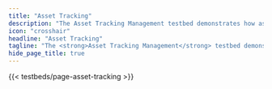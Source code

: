 ```yaml
---
title: "Asset Tracking"
description: "The Asset Tracking Management testbed demonstrates how assets with various sensors can be tracked in real-time in order to minimize the cost of lost or damaged parcels."
icon: "crosshair"
headline: "Asset Tracking"
tagline: "The <strong>Asset Tracking Management</strong> testbed demonstrates how assets with various sensors can be tracked in real-time in order to minimize the cost of lost or damaged parcels."
hide_page_title: true
---
```


{{< testbeds/page-asset-tracking >}}